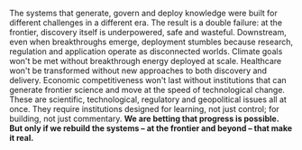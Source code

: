 The systems that generate, govern and deploy knowledge were built for different challenges in a different era. The result is a double failure: at the frontier, discovery itself is underpowered,  safe and wasteful. Downstream, even when breakthroughs emerge, deployment stumbles because research, regulation and application operate as disconnected worlds.
Climate goals won't be met without breakthrough energy deployed at scale. Healthcare won't be transformed without new approaches to both discovery and delivery. Economic competitiveness won't last without institutions that can generate frontier science and move at the speed of technological change.
These are scientific, technological, regulatory and geopolitical issues all at once. They require institutions designed for learning, not just control; for building, not just commentary.
**We are betting that progress is possible. But only if we rebuild the systems – at the frontier and beyond – that make it real.**
